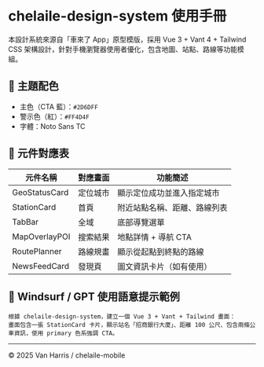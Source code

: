 # chelaile-design-system 使用手冊

本設計系統來源自「車來了 App」原型模版，採用 Vue 3 + Vant 4 + Tailwind CSS 架構設計，針對手機瀏覽器使用者優化，包含地圖、站點、路線等功能模組。

## 🎨 主題配色
- 主色（CTA 藍）：`#2D6DFF`
- 警示色（紅）：`#FF4D4F`
- 字體：Noto Sans TC

## 🧱 元件對應表

| 元件名稱 | 對應畫面 | 功能簡述 |
|----------|----------|----------|
| GeoStatusCard | 定位城市 | 顯示定位成功並進入指定城市 |
| StationCard | 首頁 | 附近站點名稱、距離、路線列表 |
| TabBar | 全域 | 底部導覽選單 |
| MapOverlayPOI | 搜索結果 | 地點詳情 + 導航 CTA |
| RoutePlanner | 路線規畫 | 顯示從起點到終點的路線 |
| NewsFeedCard | 發現頁 | 圖文資訊卡片（如有使用） |

## 🧠 Windsurf / GPT 使用語意提示範例

```prompt
根據 chelaile-design-system，建立一個 Vue 3 + Vant + Tailwind 畫面：
畫面包含一張 StationCard 卡片，顯示站名「招商銀行大廈」、距離 100 公尺、包含兩條公車資訊，使用 primary 色系強調 CTA。
```

---

© 2025 Van Harris / chelaile-mobile

